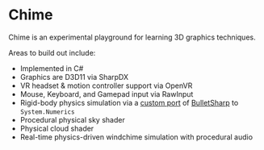 Chime
=====

Chime is an experimental playground for learning 3D graphics techniques.

Areas to build out include:
 - Implemented in C#
 - Graphics are D3D11 via SharpDX
 - VR headset & motion controller support via OpenVR
 - Mouse, Keyboard, and Gamepad input via RawInput
 - Rigid-body physics simulation via a [custom port](https://github.com/epicabsol/BulletSharpPInvoke/tree/system-numerics-port) of [BulletSharp](https://github.com/AndresTraks/BulletSharpPInvoke) to `System.Numerics`
 - Procedural physical sky shader
 - Physical cloud shader
 - Real-time physics-driven windchime simulation with procedural audio
